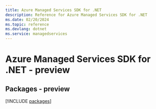 ```yaml
---
title: Azure Managed Services SDK for .NET
description: Reference for Azure Managed Services SDK for .NET
ms.date: 02/20/2024
ms.topic: reference
ms.devlang: dotnet
ms.service: managedservices
---
```

# Azure Managed Services SDK for .NET - preview
## Packages - preview
[!INCLUDE [packages](managed-services-index.md)]